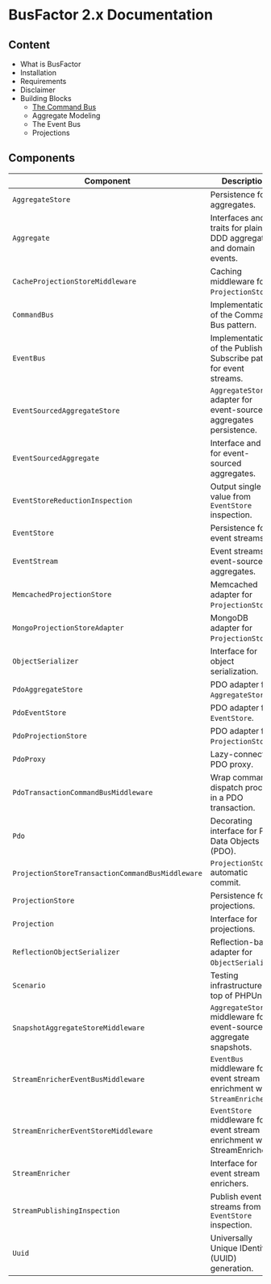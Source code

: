 # BusFactor 2.x Documentation

## Content

- What is BusFactor
- Installation
- Requirements
- Disclaimer
- Building Blocks
    - [The Command Bus](command-bus.md)
    - Aggregate Modeling
    - The Event Bus
    - Projections

## Components

| Component | Description |
| --- | --- |
| `AggregateStore` | Persistence for aggregates. | 
| `Aggregate` | Interfaces and traits for plain DDD aggregates and domain events. | 
| `CacheProjectionStoreMiddleware` | Caching middleware for `ProjectionStore`. | 
| `CommandBus` | Implementation of the Command Bus pattern. | 
| `EventBus` | Implementation of the Publish-Subscribe pattern for event streams. | 
| `EventSourcedAggregateStore` | `AggregateStore` adapter for event-sourced aggregates persistence. | 
| `EventSourcedAggregate` | Interface and trait for event-sourced aggregates. | 
| `EventStoreReductionInspection` | Output single value from `EventStore` inspection. | 
| `EventStore` | Persistence for event streams. | 
| `EventStream` | Event streams for event-sourced aggregates. | 
| `MemcachedProjectionStore` | Memcached adapter for `ProjectionStore`. | 
| `MongoProjectionStoreAdapter` | MongoDB adapter for `ProjectionStore`. | 
| `ObjectSerializer` | Interface for object serialization. | 
| `PdoAggregateStore` | PDO adapter for `AggregateStore`. | 
| `PdoEventStore` | PDO adapter for `EventStore`. | 
| `PdoProjectionStore` | PDO adapter for `ProjectionStore`. | 
| `PdoProxy` | Lazy-connecting PDO proxy. | 
| `PdoTransactionCommandBusMiddleware` | Wrap command dispatch process in a PDO transaction. | 
| `Pdo` | Decorating interface for PHP Data Objects (PDO). | 
| `ProjectionStoreTransactionCommandBusMiddleware` | `ProjectionStore` automatic commit. | 
| `ProjectionStore` | Persistence for projections. | 
| `Projection` | Interface for projections. | 
| `ReflectionObjectSerializer` | Reflection-based adapter for `ObjectSerializer`. | 
| `Scenario` | Testing infrastructure on top of PHPUnit. | 
| `SnapshotAggregateStoreMiddleware` | `AggregateStore` middleware for event-sourced aggregate snapshots. | 
| `StreamEnricherEventBusMiddleware` | `EventBus` middleware for event stream enrichment with `StreamEnricher`. | 
| `StreamEnricherEventStoreMiddleware` | `EventStore` middleware for event stream enrichment with StreamEnricher`. | 
| `StreamEnricher` | Interface for event stream enrichers. | 
| `StreamPublishingInspection` | Publish event streams from `EventStore` inspection. | 
| `Uuid` | Universally Unique IDentifier (UUID) generation. | 
